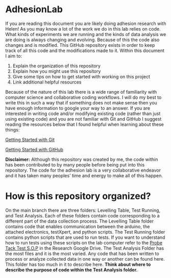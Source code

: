 # AdhesionLab
If you are reading this document you are likely doing adhesion research with Helen! As you may know a lot of the work we do in this lab relies on code. What kinds of experiments we are running and the kinds of data analysis we are doing is always changing and evolving. Because of this the code also changes and is modified. This GitHub repository exists in order to keep track of all this code and the modifications made to it. Within this document I aim to:
1. Explain the organization of this repository
2. Explain how you might use this repository
3. Give some tips on how to get started with working on this project
4. Link additional helpful resources 

Because of the nature of this lab there is a wide range of familiarity with computer science and collaborative coding workflows. I will do my best to write this in such a way that if something does not make sense then you have enough information to google your way to an answer. If you are interested in writing code and/or modifying existing code (rather than just using existing code) and you are not familiar with Git and GitHub I suggest reading the resources below that I found helpful when learning about these things:

[Getting Started with Git](https://git-scm.com/book/en/v2/Getting-Started-About-Version-Control)

[Getting Started with GitHub](https://docs.github.com/en/get-started)

**Disclaimer:** Although this repository was created by me, the code within has been contributed to by many people before being put into this repository. The code for the adhesion lab is a very collaborative endeavor and it has taken many peoples’ time and energy to make all of this happen.


# How is this repository organized?
On the main branch there are three folders: Levelling Table, Test Running, and Test Analysis. Each of these folders contain code corresponding to a different part of the data collection process. The Levelling Table folder contains code that enables communication between the arduino, the attached electronics, testXpert, and python scripts. The Test Running folder contains python scripts that are used to run tests. If you want to understand how to run tests using these scripts on the lab computer refer to the [Probe Tack Test S.O.P](https://docs.google.com/document/d/1UmUZKZvCBH7tiiC7ttzYZqN0IUQPj35D1J8YuI-1PR8/edit) in the Research Google Drive. The Test Analysis Folder has the most files and it is the most varied. Any code that has been written to process or analyze collected data in one way or another can be found here. This folder has too much in it to describe here. **Think about where to describe the purpose of code within the Test Analysis folder.**

